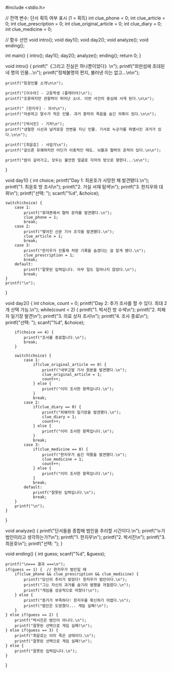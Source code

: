 #include <stdio.h>

// 전역 변수: 단서 획득 여부 표시 (1 = 획득)
int clue_phone = 0;
int clue_article = 0;
int clue_prescription = 0;
int clue_original_article = 0;
int clue_diary = 0;
int clue_medicine = 0;

// 함수 선언
void intro();
void day1();
void day2();
void analyze();
void ending();

int main() {
    intro();
    day1();
    day2();
    analyze();
    ending();
    return 0;
}

void intro() {
    printf("《그리고 진실은 하나뿐이었다》\n");
    printf("외딴섬에 초대된 네 명의 인물...\n");
    printf("정체불명의 편지, 불러낸 이는 없고...\n\n");

    printf("등장인물 소개\n\n");

    printf("[이수아] - 고등학생 (플레이어)\n");
    printf("조용하지만 관찰력이 뛰어난 소녀. 이번 사건의 중심에 서게 된다.\n\n");

    printf(" [한지우] - 의사\n");
    printf("차분하고 말수가 적은 인물. 과거 환자의 죽음을 숨긴 의혹이 있다.\n\n");

    printf("[박서진] - 기자\n");
    printf("냉철한 시선과 날카로운 언변을 지닌 인물. 기사로 누군가를 파멸시킨 과거가 있다.\n\n");

    printf("[최윤호] - 사업가\n");
    printf("겉으론 유쾌하지만 어딘가 이중적인 태도. 뇌물과 협박의 흔적이 있다.\n\n");

    printf("밤이 깊어가고, 모두는 불안한 얼굴로 각자의 방으로 향한다...\n\n");
}

void day1() {
    int choice;
    printf("Day 1: 최윤호가 사망한 채 발견됐다.\n");
    printf("1. 최윤호 방 조사\n");
    printf("2. 거실 서재 탐색\n");
    printf("3. 한지우와 대화\n");
    printf("선택: ");
    scanf("%d", &choice);

    switch(choice) {
        case 1:
            printf("휴대폰에서 협박 문자를 발견했다.\n");
            clue_phone = 1;
            break;
        case 2:
            printf("찢어진 신문 기사 조각을 발견했다.\n");
            clue_article = 1;
            break;
        case 3:
            printf("한지우가 진통제 처방 기록을 숨겼다는 걸 알게 됐다.\n");
            clue_prescription = 1;
            break;
        default:
            printf("잘못된 입력입니다. 아무 일도 일어나지 않았다.\n");
            break;
    }
    printf("\n");
}

void day2() {
    int choice, count = 0;
    printf("Day 2: 추가 조사를 할 수 있다. 최대 2개 선택 가능.\n");
    while(count < 2) {
        printf("1. 박서진 방 수색\n");
        printf("2. 피해자 일기장 발견\n");
        printf("3. 의료 상자 조사\n");
        printf("4. 조사 종료\n");
        printf("선택: ");
        scanf("%d", &choice);

        if(choice == 4) {
            printf("조사를 종료합니다.\n");
            break;
        }

        switch(choice) {
            case 1:
                if(clue_original_article == 0) {
                    printf("내부고발 기사 원본을 발견했다.\n");
                    clue_original_article = 1;
                    count++;
                } else {
                    printf("이미 조사한 항목입니다.\n");
                }
                break;
            case 2:
                if(clue_diary == 0) {
                    printf("피해자의 일기장을 발견했다.\n");
                    clue_diary = 1;
                    count++;
                } else {
                    printf("이미 조사한 항목입니다.\n");
                }
                break;
            case 3:
                if(clue_medicine == 0) {
                    printf("한지우가 숨긴 약품을 발견했다.\n");
                    clue_medicine = 1;
                    count++;
                } else {
                    printf("이미 조사한 항목입니다.\n");
                }
                break;
            default:
                printf("잘못된 입력입니다.\n");
                break;
        }
        printf("\n");
    }
}

void analyze() {
    printf("단서들을 종합해 범인을 추리할 시간이다.\n");
    printf("누가 범인이라고 생각하는가?\n");
    printf("1. 한지우\n");
    printf("2. 박서진\n");
    printf("3. 최윤호\n");
    printf("선택: ");
}

void ending() {
    int guess;
    scanf("%d", &guess);

    printf("\n=== 결과 ===\n");
    if(guess == 1) {  // 한지우가 범인일 때
        if(clue_phone && clue_prescription && clue_medicine) {
            printf("당신의 추리가 맞았다! 한지우가 범인이다.\n");
            printf("그는 자신의 과거를 숨기려 범행을 저질렀다.\n");
            printf("게임을 성공적으로 마쳤다!\n");
        } else {
            printf("증거가 부족하다! 한지우를 확신하기 어렵다.\n");
            printf("범인은 도망쳤다... 게임 실패!\n");
        }
    } else if(guess == 2) {
        printf("박서진은 범인이 아니다.\n");
        printf("잘못된 선택으로 게임 실패!\n");
    } else if(guess == 3) {
        printf("최윤호는 이미 죽은 상태이다.\n");
        printf("잘못된 선택으로 게임 실패!\n");
    } else {
        printf("잘못된 입력입니다.\n");
    }
} 
